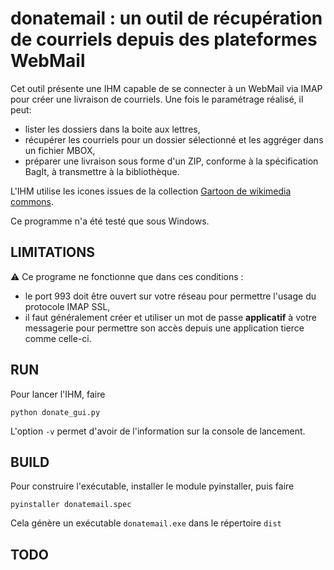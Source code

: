 # donatemail : un outil de récupération de courriels depuis des plateformes WebMail

Cet outil présente une IHM capable de se connecter à un WebMail via IMAP pour créer une livraison de courriels.
Une fois le paramétrage réalisé, il peut:
  * lister les dossiers dans la boite aux lettres,
  * récupérer les courriels pour un dossier sélectionné et les aggréger dans un fichier MBOX,
  * préparer une livraison sous forme d'un ZIP, conforme à la spécification BagIt, à transmettre à la bibliothèque.


L'IHM utilise les icones issues de la collection [Gartoon de wikimedia commons](https://commons.wikimedia.org/wiki/Category:Gartoon_icons).

Ce programme n'a été testé que sous Windows.

## LIMITATIONS

:warning: Ce programe ne fonctionne que dans ces conditions :
  * le port 993 doit être ouvert sur votre réseau pour permettre l'usage du protocole IMAP SSL,
  * il faut généralement créer et utiliser un mot de passe **applicatif** à votre messagerie pour permettre son accès depuis une application tierce comme celle-ci.



## RUN
Pour lancer l'IHM, faire

```
python donate_gui.py
```

L'option `-v` permet d'avoir de l'information sur la console de lancement.

## BUILD
Pour construire l'exécutable, installer le module pyinstaller, puis faire

```
pyinstaller donatemail.spec
```

Cela génère un exécutable `donatemail.exe` dans le répertoire `dist`


## TODO


